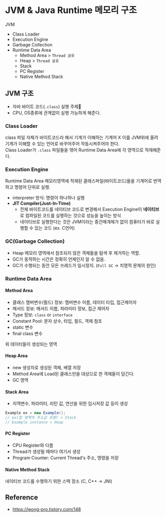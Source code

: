 # JVM & Java Runtime 메모리 구조

JVM
- Class Loader
- Execution Engine
- Garbage Collection
- Runtime Data Area
  - Method Area > `Thread 공유`
  - Heap > `Thread 공유`
  - Stack
  - PC Register
  - Native Method Stack

## JVM 구조

- 자바 바이트 코드(`.class`) 실행 주체
- CPU, OS종류에 관계없이 실행 가능하게 해준다.

### Class Loader

class 파일 자체가 바이트코드라 해서 기계가 이해하는 기계어 X
이를 JVM위에 올려 기계가 이해할 수 있는 언어로 바꾸어주어 작동시켜주어야 한다.  
Class Loader가 `.class` 파일들을 엮어 Runtime Data Area에 각 영역으로 적재해준다.

### Execution Engine

Runtime Data Area 메모리영역에 적재된 클래스파일(바이트코드)들을 기계어로 번역하고 명령어 단위로 실행.

- interpreter 방식: 명령어 하나하나 실행
- **JIT Compiler(Just-In-Time)**
    - 전체 바이트코드를 네이티브 코드로 변경해서 Execution Engine이 **네이티브**로 컴파일된 코드를 실행하는 것으로 성능을 높이는 방식
    - 네이티브로 실행한다는 것은 JVM이라는 중간매개체가 없이 컴퓨터가 바로 실행할 수 있는 코드 (ex. C언어)

### GC(Garbage Collection)

- Heap 메모리 영역에서 참조되지 않은 객체들을 탐색 후 제거하는 역할.  
- GC가 동작하는 시간은 정확히 언제인지 알 수 없음.
- GC가 수행되는 동안 모든 쓰레드가 일시정지. (`Full GC` -> 치명적 문제의 원인)

### Runtime Data Area

#### Method Area

- 클래스 맴버변수(필드) 정보: 맴버변수 이름, 데이터 타입, 접근제어자
- 메서드 정보: 메서드 이름, 파라미터 정보, 접근 제어자
- Type 정보: `class` or `interface`
- Constant Pool: 문자 상수, 타입, 필드, 객체 참조
- static 변수
- final class 변수

위 데이터들이 생성되는 영역

#### Heap Area

- new 생성자로 생성된 객체, 배열 저장
- Method Area에 Load된 클래스만을 대상으로 한 객체들이 담긴다.
- GC 영역

#### Stack Area

- 지역변수, 파라미터, 리턴 값, 연산을 위한 임시저장 값 등이 생성
```java
Example ex = new Example();
// ex(힙 영역의 주소값 포함) > Stack
// Example instance > Heap
```

#### PC Register

- CPU Register와 다름
- Thread가 생성될 때마다 여기서 생성
- Program Counter: Current Thread's 주소, 명령을 저장

#### Native Method Stack

네이티브 코드를 수행하기 위한 스택 장소
(C, C++ -> JNI)


## Reference
- https://jeong-pro.tistory.com/148 